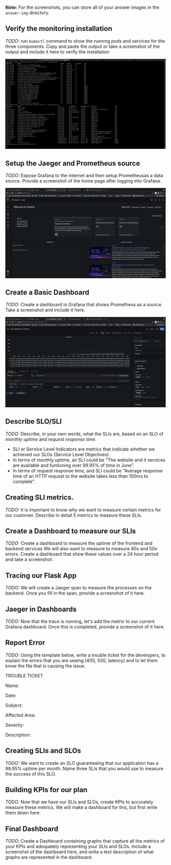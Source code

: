 **Note:** For the screenshots, you can store all of your answer images in the `answer-img` directory.

## Verify the monitoring installation

*TODO:* run `kubectl` command to show the running pods and services for the three components. Copy and paste the output or take a screenshot of the output and include it here to verify the installation

![Alt text](./screenshot/Pods.Services.png?raw=true "Optional Title")

## Setup the Jaeger and Prometheus source
*TODO:* Expose Grafana to the internet and then setup Prometheusas a data source. Provide a screenshot of the home page after logging into Grafana.

![Alt text](./screenshot/Grafana.Login.png?raw=true "Optional Title")

## Create a Basic Dashboard
*TODO:* Create a dashboard in Grafana that shows Prometheus as a source. Take a screenshot and include it here.

![Alt text](./screenshot/Prometheus-Dashboard1.png?raw=true "Optional Title")

## Describe SLO/SLI
*TODO:* Describe, in your own words, what the SLIs are, based on an SLO of *monthly uptime* and *request response time*.

- SLI or Service Level Indicators are metrics that indicate whether we achieved our SLOs (Service Level Objectives).
- In terms of monthly uptime, an SLI could be "The website and it services are available and funtioning over 99.95% of time in June".
- In terms of request response time, and SLI could be "Average response time of an HTTP request to the website takes less than 100ms to complete".


## Creating SLI metrics.
*TODO:* It is important to know why we want to measure certain metrics for our customer. Describe in detail 5 metrics to measure these SLIs. 

## Create a Dashboard to measure our SLIs
*TODO:* Create a dashboard to measure the uptime of the frontend and backend services We will also want to measure to measure 40x and 50x errors. Create a dashboard that show these values over a 24 hour period and take a screenshot.

## Tracing our Flask App
*TODO:*  We will create a Jaeger span to measure the processes on the backend. Once you fill in the span, provide a screenshot of it here.

## Jaeger in Dashboards
*TODO:* Now that the trace is running, let's add the metric to our current Grafana dashboard. Once this is completed, provide a screenshot of it here.

## Report Error
*TODO:* Using the template below, write a trouble ticket for the developers, to explain the errors that you are seeing (400, 500, latency) and to let them know the file that is causing the issue.

TROUBLE TICKET

Name:

Date:

Subject:

Affected Area:

Severity:

Description:


## Creating SLIs and SLOs
*TODO:* We want to create an SLO guaranteeing that our application has a 99.95% uptime per month. Name three SLIs that you would use to measure the success of this SLO.

## Building KPIs for our plan
*TODO*: Now that we have our SLIs and SLOs, create KPIs to accurately measure these metrics. We will make a dashboard for this, but first write them down here.

## Final Dashboard
*TODO*: Create a Dashboard containing graphs that capture all the metrics of your KPIs and adequately representing your SLIs and SLOs. Include a screenshot of the dashboard here, and write a text description of what graphs are represented in the dashboard.  
